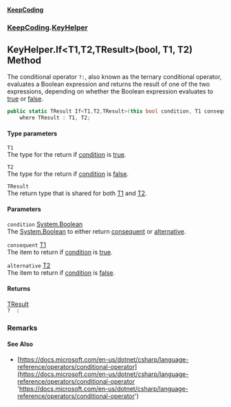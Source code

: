 #### [KeepCoding](index.md 'index')
### [KeepCoding](KeepCoding.md 'KeepCoding').[KeyHelper](KeyHelper.md 'KeepCoding.KeyHelper')
## KeyHelper.If&lt;T1,T2,TResult&gt;(bool, T1, T2) Method
The conditional operator `?:`, also known as the ternary conditional operator, evaluates a Boolean expression and returns the result of one of the two expressions, depending on whether the Boolean expression evaluates to [true](https://docs.microsoft.com/en-us/dotnet/csharp/language-reference/builtin-types/bool 'https://docs.microsoft.com/en-us/dotnet/csharp/language-reference/builtin-types/bool') or [false](https://docs.microsoft.com/en-us/dotnet/csharp/language-reference/builtin-types/bool 'https://docs.microsoft.com/en-us/dotnet/csharp/language-reference/builtin-types/bool').  
```csharp
public static TResult If<T1,T2,TResult>(this bool condition, T1 consequent, T2 alternative)
    where TResult : T1, T2;
```
#### Type parameters
<a name='KeepCoding.KeyHelper.If.T1.T2.TResult.(bool.T1.T2).T1'></a>
`T1`  
The type for the return if [condition](KeyHelper.If.p1nG3.xmUcMAjkKtunUTRg.md#KeepCoding.KeyHelper.If.T1.T2.TResult.(bool.T1.T2).condition 'KeepCoding.KeyHelper.If&lt;T1,T2,TResult&gt;(bool, T1, T2).condition') is [true](https://docs.microsoft.com/en-us/dotnet/csharp/language-reference/builtin-types/bool 'https://docs.microsoft.com/en-us/dotnet/csharp/language-reference/builtin-types/bool').
  
<a name='KeepCoding.KeyHelper.If.T1.T2.TResult.(bool.T1.T2).T2'></a>
`T2`  
The type for the return if [condition](KeyHelper.If.p1nG3.xmUcMAjkKtunUTRg.md#KeepCoding.KeyHelper.If.T1.T2.TResult.(bool.T1.T2).condition 'KeepCoding.KeyHelper.If&lt;T1,T2,TResult&gt;(bool, T1, T2).condition') is [false](https://docs.microsoft.com/en-us/dotnet/csharp/language-reference/builtin-types/bool 'https://docs.microsoft.com/en-us/dotnet/csharp/language-reference/builtin-types/bool').
  
<a name='KeepCoding.KeyHelper.If.T1.T2.TResult.(bool.T1.T2).TResult'></a>
`TResult`  
The return type that is shared for both [T1](KeyHelper.If.p1nG3.xmUcMAjkKtunUTRg.md#KeepCoding.KeyHelper.If.T1.T2.TResult.(bool.T1.T2).T1 'KeepCoding.KeyHelper.If&lt;T1,T2,TResult&gt;(bool, T1, T2).T1') and [T2](KeyHelper.If.p1nG3.xmUcMAjkKtunUTRg.md#KeepCoding.KeyHelper.If.T1.T2.TResult.(bool.T1.T2).T2 'KeepCoding.KeyHelper.If&lt;T1,T2,TResult&gt;(bool, T1, T2).T2').
  
#### Parameters
<a name='KeepCoding.KeyHelper.If.T1.T2.TResult.(bool.T1.T2).condition'></a>
`condition` [System.Boolean](https://docs.microsoft.com/en-us/dotnet/api/System.Boolean 'System.Boolean')  
The [System.Boolean](https://docs.microsoft.com/en-us/dotnet/api/System.Boolean 'System.Boolean') to either return [consequent](KeyHelper.If.p1nG3.xmUcMAjkKtunUTRg.md#KeepCoding.KeyHelper.If.T1.T2.TResult.(bool.T1.T2).consequent 'KeepCoding.KeyHelper.If&lt;T1,T2,TResult&gt;(bool, T1, T2).consequent') or [alternative](KeyHelper.If.p1nG3.xmUcMAjkKtunUTRg.md#KeepCoding.KeyHelper.If.T1.T2.TResult.(bool.T1.T2).alternative 'KeepCoding.KeyHelper.If&lt;T1,T2,TResult&gt;(bool, T1, T2).alternative').
  
<a name='KeepCoding.KeyHelper.If.T1.T2.TResult.(bool.T1.T2).consequent'></a>
`consequent` [T1](KeyHelper.If.p1nG3.xmUcMAjkKtunUTRg.md#KeepCoding.KeyHelper.If.T1.T2.TResult.(bool.T1.T2).T1 'KeepCoding.KeyHelper.If&lt;T1,T2,TResult&gt;(bool, T1, T2).T1')  
The item to return if [condition](KeyHelper.If.p1nG3.xmUcMAjkKtunUTRg.md#KeepCoding.KeyHelper.If.T1.T2.TResult.(bool.T1.T2).condition 'KeepCoding.KeyHelper.If&lt;T1,T2,TResult&gt;(bool, T1, T2).condition') is [true](https://docs.microsoft.com/en-us/dotnet/csharp/language-reference/builtin-types/bool 'https://docs.microsoft.com/en-us/dotnet/csharp/language-reference/builtin-types/bool').
  
<a name='KeepCoding.KeyHelper.If.T1.T2.TResult.(bool.T1.T2).alternative'></a>
`alternative` [T2](KeyHelper.If.p1nG3.xmUcMAjkKtunUTRg.md#KeepCoding.KeyHelper.If.T1.T2.TResult.(bool.T1.T2).T2 'KeepCoding.KeyHelper.If&lt;T1,T2,TResult&gt;(bool, T1, T2).T2')  
The item to return if [condition](KeyHelper.If.p1nG3.xmUcMAjkKtunUTRg.md#KeepCoding.KeyHelper.If.T1.T2.TResult.(bool.T1.T2).condition 'KeepCoding.KeyHelper.If&lt;T1,T2,TResult&gt;(bool, T1, T2).condition') is [false](https://docs.microsoft.com/en-us/dotnet/csharp/language-reference/builtin-types/bool 'https://docs.microsoft.com/en-us/dotnet/csharp/language-reference/builtin-types/bool').
  
#### Returns
[TResult](KeyHelper.If.p1nG3.xmUcMAjkKtunUTRg.md#KeepCoding.KeyHelper.If.T1.T2.TResult.(bool.T1.T2).TResult 'KeepCoding.KeyHelper.If&lt;T1,T2,TResult&gt;(bool, T1, T2).TResult')  
` ?  : `
### Remarks
#### See Also
- [https://docs.microsoft.com/en-us/dotnet/csharp/language-reference/operators/conditional-operator](https://docs.microsoft.com/en-us/dotnet/csharp/language-reference/operators/conditional-operator 'https://docs.microsoft.com/en-us/dotnet/csharp/language-reference/operators/conditional-operator')
